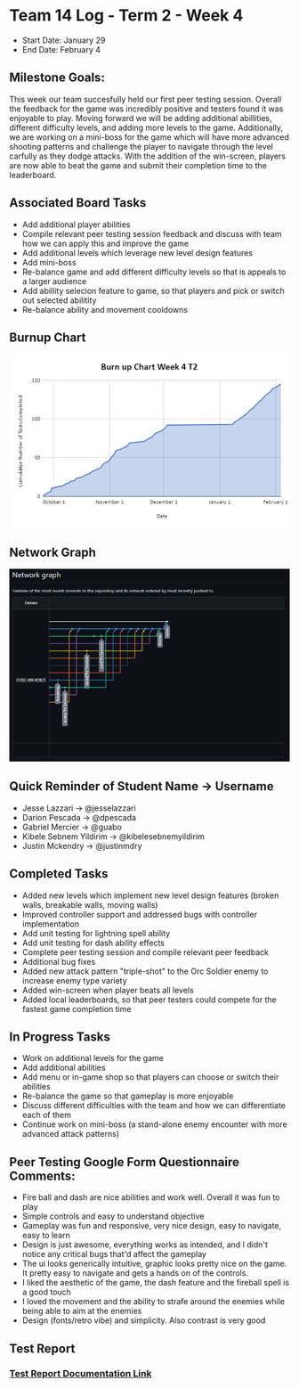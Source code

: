 # Team 14 Log - Term 2 - Week 4
- Start Date: January 29
- End Date: February 4

## Milestone Goals:
This week our team succesfully held our first peer testing session. Overall the feedback for the game was incredibly positive and testers found it was enjoyable to play. Moving forward we will be adding additional abillities, different difficulty levels, and adding more levels to the game. Additionally, we are working on a mini-boss for the game which will have more advanced shooting patterns and challenge the player to navigate through the level carfully as they dodge attacks. With the addition of the win-screen, players are now able to beat the game and submit their completion time to the leaderboard.

## Associated Board Tasks
- Add additional player abilities
- Compile relevant peer testing session feedback and discuss with team how we can apply this and improve the game
- Add additional levels which leverage new level design features
- Add mini-boss
- Re-balance game and add different difficulty levels so that is appeals to a larger audience
- Add abillity selecion feature to game, so that players and pick or switch out selected abilitity
- Re-balance ability and movement cooldowns

## Burnup Chart
![](screenshots/week4t2_burnup_chart.PNG)

## Network Graph
![](screenshots/networkgraph_t2_week4.png)

## Quick Reminder of Student Name → Username
- Jesse Lazzari → @jesselazzari
- Darion Pescada → @dpescada
- Gabriel Mercier → @guabo
- Kibele Sebnem Yildirim → @kibelesebnemyildirim
- Justin Mckendry → @justinmdry

## Completed Tasks
- Added new levels which implement new level design features (broken walls, breakable walls, moving walls)
- Improved controller support and addressed bugs with controller implementation
- Add unit testing for lightning spell ability
- Add unit testing for dash ability effects
- Complete peer testing session and compile relevant peer feedback
- Additional bug fixes
- Added new attack pattern "triple-shot" to the Orc Soldier enemy to increase enemy type variety
- Added win-screen when player beats all levels
- Added local leaderboards, so that peer testers could compete for the fastest game completion time

## In Progress Tasks
- Work on additional levels for the game
- Add additional abilities
- Add menu or in-game shop so that players can choose or switch their abilities
- Re-balance the game so that gameplay is more enjoyable
- Discuss different difficulties with the team and how we can differentiate each of them
- Continue work on mini-boss (a stand-alone enemy encounter with more advanced attack patterns)

## Peer Testing Google Form Questionnaire Comments:
- Fire ball and dash are nice abilities and work well. Overall it was fun to play
- Simple controls and easy to understand objective
- Gameplay was fun and responsive, very nice design, easy to navigate, easy to learn
- Design is just awesome, everything works as intended, and I didn't notice any critical bugs that'd affect the gameplay
- The ui looks generically intuitive, graphic looks pretty nice on the game. It pretty easy to navigate and gets a hands on of the controls.
- I liked the aesthetic of the game, the dash feature and the fireball spell is a good touch
- I loved the movement and the ability to strafe around the enemies while being able to aim at the enemies
- Design (fonts/retro vibe) and simplicity. Also contrast is very good

## Test Report 
### [Test Report Documentation Link](../../tests/Test_log.md)
